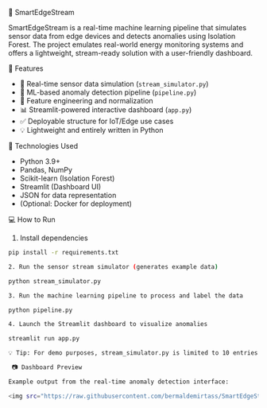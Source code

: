 🔌 SmartEdgeStream

SmartEdgeStream is a real-time machine learning pipeline that simulates sensor data from edge devices and detects anomalies using Isolation Forest. The project emulates real-world energy monitoring systems and offers a lightweight, stream-ready solution with a user-friendly dashboard.


 🚀 Features

- 📡 Real-time sensor data simulation (`stream_simulator.py`)
- 🧠 ML-based anomaly detection pipeline (`pipeline.py`)
- 🧪 Feature engineering and normalization
- 📊 Streamlit-powered interactive dashboard (`app.py`)
- ✅ Deployable structure for IoT/Edge use cases
- 💡 Lightweight and entirely written in Python


🔧 Technologies Used

- Python 3.9+
- Pandas, NumPy
- Scikit-learn (Isolation Forest)
- Streamlit (Dashboard UI)
- JSON for data representation
- (Optional: Docker for deployment)


💻 How to Run

1. Install dependencies

```bash
pip install -r requirements.txt

2. Run the sensor stream simulator (generates example data)

python stream_simulator.py

3. Run the machine learning pipeline to process and label the data

python pipeline.py

4. Launch the Streamlit dashboard to visualize anomalies

streamlit run app.py

💡 Tip: For demo purposes, stream_simulator.py is limited to 10 entries for quick testing. You can modify the loop for continuous streaming.

 📷 Dashboard Preview

Example output from the real-time anomaly detection interface:

<img src="https://raw.githubusercontent.com/bermaldemirtass/SmartEdgeStream/main/smartedge.png" alt="Dashboard Preview" width="800"/>

